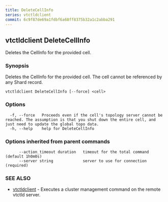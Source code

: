 ```yaml
---
title: DeleteCellInfo
series: vtctldclient
commit: 6c9f87de69a1fdbf6a68ff8375b32a1c2abba291
---
```

## vtctldclient DeleteCellInfo

Deletes the CellInfo for the provided cell.

### Synopsis

Deletes the CellInfo for the provided cell. The cell cannot be referenced by any Shard record.

```
vtctldclient DeleteCellInfo [--force] <cell>
```

### Options

```
  -f, --force   Proceeds even if the cell's topology server cannot be reached. The assumption is that you shut down the entire cell, and just need to update the global topo data.
  -h, --help    help for DeleteCellInfo
```

### Options inherited from parent commands

```
      --action_timeout duration   timeout for the total command (default 1h0m0s)
      --server string             server to use for connection (required)
```

### SEE ALSO

* [vtctldclient](../)	 - Executes a cluster management command on the remote vtctld server.

